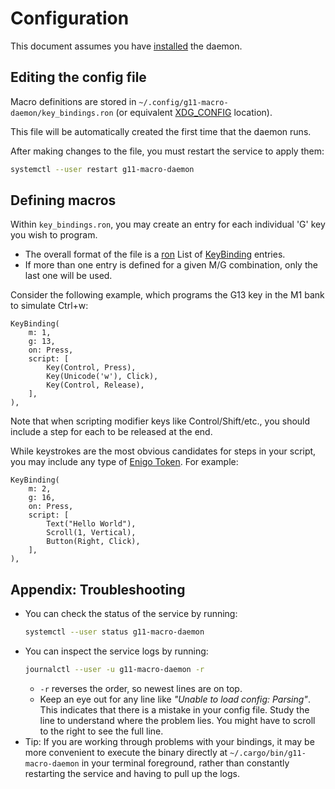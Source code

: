 # Configuration

This document assumes you have [installed](INSTALLATION.md) the daemon.

## Editing the config file

Macro definitions are stored in `~/.config/g11-macro-daemon/key_bindings.ron` (or equivalent [XDG_CONFIG](https://specifications.freedesktop.org/basedir-spec/latest/) location).

This file will be automatically created the first time that the daemon runs.

After making changes to the file, you must restart the service to apply them:
```bash
systemctl --user restart g11-macro-daemon
```

## Defining macros

Within `key_bindings.ron`, you may create an entry for each individual 'G' key you wish to program.
* The overall format of the file is a [ron](https://docs.rs/ron/latest/ron) List of [KeyBinding](https://github.com/rs017991/g11-macro/blob/eaba13e0adfa73fa4d0023d55426d748caa84b30/g11-macro-daemon/src/config.rs#L21-L30) entries.
* If more than one entry is defined for a given M/G combination, only the last one will be used.

Consider the following example, which programs the G13 key in the M1 bank to simulate Ctrl+w:
```ron
KeyBinding(
    m: 1,
    g: 13,
    on: Press,
    script: [
        Key(Control, Press),
        Key(Unicode('w'), Click),
        Key(Control, Release),
    ],
),
```
Note that when scripting modifier keys like Control/Shift/etc., you should include a step for each to be released at the end.

While keystrokes are the most obvious candidates for steps in your script,
you may include any type of [Enigo Token](https://docs.rs/enigo/0.3.0/enigo/agent/enum.Token.html). For example:
```ron
KeyBinding(
    m: 2,
    g: 16,
    on: Press,
    script: [
        Text("Hello World"),
        Scroll(1, Vertical),
        Button(Right, Click),
    ],
),
```

## Appendix: Troubleshooting
* You can check the status of the service by running:
  ```bash
  systemctl --user status g11-macro-daemon
  ```
* You can inspect the service logs by running:
  ```bash
  journalctl --user -u g11-macro-daemon -r
  ```
  * `-r` reverses the order, so newest lines are on top.
  * Keep an eye out for any line like _"Unable to load config: Parsing"_.
    This indicates that there is a mistake in your config file. Study the line to understand where the problem lies.
    You might have to scroll to the right to see the full line.
* Tip: If you are working through problems with your bindings,
  it may be more convenient to execute the binary directly at `~/.cargo/bin/g11-macro-daemon` in your terminal foreground,
  rather than constantly restarting the service and having to pull up the logs.
